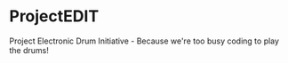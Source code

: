 # ProjectEDIT
Project Electronic Drum Initiative - Because we're too busy coding to play the drums!

